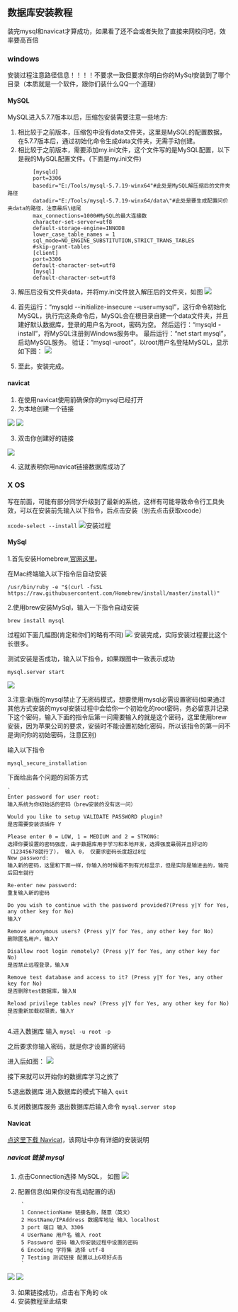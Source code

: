 ## 数据库安装教程
装完mysql和navicat才算成功，如果看了还不会或者失败了直接来网校问吧，效率要高百倍
### windows
安装过程注意路径信息！！！！不要求一致但要求你明白你的MySql安装到了哪个目录（本质就是一个软件，跟你们装什么QQ一个道理）
#### MySQL
MySQL进入5.7.7版本以后，压缩包安装需要注意一些地方:

1. 相比较于之前版本，压缩包中没有data文件夹，这里是MySQL的配置数据，在5.7.7版本后，通过初始化命令生成data文件夹，无需手动创建。
2. 相比较于之前版本，需要添加my.ini文件，这个文件写的是MySQL配置，以下是我的MySQL配置文件。(下面是my.ini文件)

```
		[mysqld]
		port=3306
		basedir="E:/Tools/mysql-5.7.19-winx64"#此处是MySQL解压缩后的文件夹路径
		datadir="E:/Tools/mysql-5.7.19-winx64/data\"#此处是要生成配置问价夹data的路径，注意最后\结尾
		max_connections=1000#MySQL的最大连接数
		character-set-server=utf8
		default-storage-engine=INNODB
		lower_case_table_names = 1
		sql_mode=NO_ENGINE_SUBSTITUTION,STRICT_TRANS_TABLES
		#skip-grant-tables
		[client]
		port=3306
		default-character-set=utf8
		[mysql]
		default-character-set=utf8
```
		
3. 解压后没有文件夹data，并将my.ini文件放入解压后的文件夹，如图
![](https://github.com/RedrockTeam/Course/raw/master/content/back/mysql/image/8.png)

4. 首先运行：“mysqld --initialize-insecure --user=mysql”，这行命令初始化MySQL，执行完这条命令后，MySQL会在根目录自建一个data文件夹，并且建好默认数据库，登录的用户名为root，密码为空。
然后运行：“mysqld -install”，将MySQL注册到Windows服务中。
最后运行：“net start mysql”， 启动MySQL服务。
验证：“mysql -uroot”，以root用户名登陆MySQL，显示如下图：
![](https://github.com/RedrockTeam/Course/raw/master/content/back/mysql/image/9.png)

5. 至此，安装完成。

#### navicat
1. 在使用navicat使用前确保你的mysql已经打开
2. 为本地创建一个链接

![](https://github.com/RedrockTeam/Course/raw/master/content/back/mysql/image/10.png)
![](https://github.com/RedrockTeam/Course/raw/master/content/back/mysql/image/11.png)

3. 双击你创建好的链接

![](https://github.com/RedrockTeam/Course/raw/master/content/back/mysql/image/12.png)

4. 这就表明你用navicat链接数据库成功了

### X OS
写在前面，可能有部分同学升级到了最新的系统，这样有可能导致命令行工具失效，可以在安装前先输入以下指令，后点击安装（别去点击获取xcode）

`xcode-select --install`
![安装过程](https://github.com/RedrockTeam/Course/raw/master/content/back/mysql/image/2.png)

#### MySql
1.首先安装Homebrew,[官网这里](https://brew.sh/index_zh-cn.html)。

在Mac终端输入以下指令后自动安装

`/usr/bin/ruby -e "$(curl -fsSL https://raw.githubusercontent.com/Homebrew/install/master/install)"
`

2.使用brew安装MySql，输入一下指令自动安装

`brew install mysql`

过程如下面几幅图(肯定和你们的略有不同)
![](https://github.com/RedrockTeam/Course/raw/master/content/back/mysql/image/1.png)
安装完成，实际安装过程要比这个长很多。

测试安装是否成功，输入以下指令，如果跟图中一致表示成功

`mysql.server start`

![](https://github.com/RedrockTeam/Course/raw/master/content/back/mysql/image/3.png)

3.注意:新版的mysql禁止了无密码模式，想要使用mysql必需设置密码(如果通过其他方式安装的mysql安装过程中会给你一个初始化的root密码，务必留意并记录下这个密码，输入下面的指令后第一问需要输入的就是这个密码，这里使用brew安装，因为苹果公司的要求，安装时不能设置初始化密码，所以该指令的第一问不是询问你的初始密码，注意区别)

输入以下指令

`mysql_secure_installation`

下面给出各个问题的回答方式

	`
	Enter password for user root:
	输入系统为你初始话的密码（brew安装的没有这一问）
	
	Would you like to setup VALIDATE PASSWORD plugin?
	是否需要安装该插件 Y
	
	Please enter 0 = LOW, 1 = MEDIUM and 2 = STRONG:
	选择你要设置的密码强度，由于数据库用于学习和本地开发，选择强度最弱并且好记的（12345678就行了）， 输入 0， 仅要求密码长度超过8位
	New password:
	输入新的密码，这里和下面一样，你输入的时候看不到有光标显示，但是实际是输进去的，输完后回车就行
	
	Re-enter new password:
	重复输入新的密码
	
	Do you wish to continue with the password provided?(Press y|Y for Yes, any other key for No)
	输入Y
	
	Remove anonymous users? (Press y|Y for Yes, any other key for No)
	删除匿名用户，输入Y
	
	Disallow root login remotely? (Press y|Y for Yes, any other key for No)
	是否禁止远程登录，输入N
	
	Remove test database and access to it? (Press y|Y for Yes, any other key for No)
	是否删除test数据库，输入N
	
	Reload privilege tables now? (Press y|Y for Yes, any other key for No)
	是否重新加载权限表，输入Y
	`
	
4.进入数据库
输入 `mysql -u root -p`

之后要求你输入密码，就是你才设置的密码

进入后如图：
![](https://github.com/RedrockTeam/Course/raw/master/content/back/mysql/image/4.png)

接下来就可以开始你的数据库学习之旅了

5.退出数据库 进入数据库的模式下输入 `quit`

6.关闭数据库服务 退出数据库后输入命令 `mysql.server stop`
#### Navicat
[点这里下载 Navicat](http://xclient.info/s/navicat-premium.html?_=e5fb9f72bde190c3be8b00b14039b1c5)，该网址中亦有详细的安装说明

##### navicat 链接 mysql
1. 点击Connection选择 MySQL， 如图
![](https://github.com/RedrockTeam/Course/raw/master/content/back/mysql/image/5.png)
2. 配置信息(如果你没有乱动配置的话)

		`
		1 ConnectionName 链接名称，随意（英文）
		2 HostName/IPAddress 数据库地址 输入 localhost
		3 port 端口 输入 3306
		4 UserName 用户名 输入 root
		5 Password 密码 输入你安装过程中设置的密码
		6 Encoding 字符集 选择 utf-8
		7 Testing 测试链接 配置以上6项好点击
		`

![](https://github.com/RedrockTeam/Course/raw/master/content/back/mysql/image/6.png)
![](https://github.com/RedrockTeam/Course/raw/master/content/back/mysql/image/7.png)

3. 如果链接成功，点击右下角的 ok
4. 安装教程至此结束